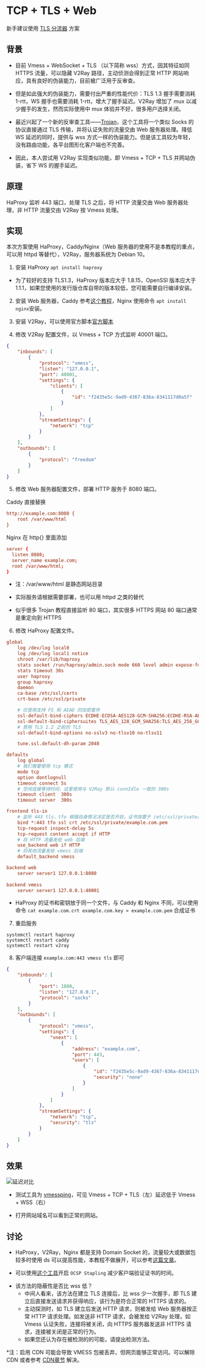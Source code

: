 # TCP + TLS + Web

新手建议使用 [TLS 分流器](https://guide.v2fly.org/advanced/tcp_tls_shunt_proxy.html) 方案

## 背景

* 目前 Vmess + WebSocket + TLS （以下简称 wss）方式，因其特征如同 HTTPS 流量，可以隐藏 V2Ray 路径，主动侦测会得到正常 HTTP 网站响应，具有良好的伪装能力，目前被广泛用于反审查。  

* 但是如此强大的伪装能力，需要付出严重的性能代价：TLS 1.3 握手需要消耗 1-rtt，WS 握手也需要消耗 1-rtt，增大了握手延迟。V2Ray 增加了 mux 以减少握手的发生，然而实际使用中 mux 体验并不好，很多用户选择关闭。

* 最近兴起了一个新的反审查工具——[Trojan](https://github.com/trojan-gfw/trojan)，这个工具将一个类似 Socks 的协议直接通过 TLS 传输，并将认证失败的流量交由 Web 服务器处理。降低 WS 延迟的同时，提供与 wss 方式一样的伪装能力。但是该工具较为年轻，没有路由功能，各平台图形化客户端也不完善。

* 因此，本人尝试用 V2Ray 实现类似功能，即 Vmess + TCP + TLS 并网站伪装，省下 WS 的握手延迟。

## 原理

HaProxy 监听 443 端口，处理 TLS 之后，将 HTTP 流量交由 Web 服务器处理，非 HTTP 流量交由 V2Ray 按 Vmess 处理。

## 实现

本次方案使用 HaProxy，Caddy/Nginx（Web 服务器的使用不是本教程的重点，可以用 httpd 等替代），V2Ray，服务器系统为 Debian 10。  

1. 安装 HaProxy `apt install haproxy`

* 为了较好的支持 TLS1.3，HaProxy 版本应大于 1.8.15，OpenSSl 版本应大于 1.1.1，如果您使用的发行版仓库自带的版本较低，您可能需要自行编译安装。

2. 安装 Web 服务器，Caddy 参考[这个教程](https://github.com/caddyserver/caddy/blob/v1/dist/init/linux-systemd/README.md)，Nginx 使用命令 `apt install nginx`安装。

3. 安装 V2Ray，可以使用官方脚本[官方脚本](https://www.v2fly.org/guide/install.html#%E5%AE%89%E8%A3%85%E8%84%9A%E6%9C%AC)

4. 修改 V2Ray 配置文件，以 Vmess + TCP 方式监听 40001 端口。

```json
{
    "inbounds": [
        {
            "protocol": "vmess",
            "listen": "127.0.0.1",
            "port": 40001,
            "settings": {
                "clients": [
                    {
                        "id": "f2435e5c-9ad9-4367-836a-8341117d0a5f"
                    }
                ]
            },
            "streamSettings": {
                "network": "tcp"
            }
        }
    ],
    "outbounds": [
        {
            "protocol": "freedom"
        }
    ]
}
```

5. 修改 Web 服务器配置文件，部署 HTTP 服务于 8080 端口。

Caddy 直接替换
```cfg
http://example.com:8080 {
    root /var/www/html
}
```

Nginx 在 http{} 里面添加
```conf
server {
  listen 8080;
  server_name example.com;
  root /var/www/html;
}
```

* 注：/var/www/html 是静态网站目录

* 实际服务请根据需要部署，也可以用 httpd 之类的替代

* 似乎很多 Trojan 教程直接监听 80 端口，其实很多 HTTPS 网站 80 端口通常是重定向到 HTTPS

6. 修改 HaProxy 配置文件。

```cfg
global
    log /dev/log local0
    log /dev/log local1 notice
    chroot /var/lib/haproxy
    stats socket /run/haproxy/admin.sock mode 660 level admin expose-fd listeners
    stats timeout 30s
    user haproxy
    group haproxy
    daemon
    ca-base /etc/ssl/certs
    crt-base /etc/ssl/private

    # 仅使用支持 FS 和 AEAD 的加密套件
    ssl-default-bind-ciphers ECDHE-ECDSA-AES128-GCM-SHA256:ECDHE-RSA-AES128-GCM-SHA256:ECDHE-ECDSA-AES256-GCM-SHA384:ECDHE-RSA-AES256-GCM-SHA384:ECDHE-ECDSA-CHACHA20-POLY1305:ECDHE-RSA-CHACHA20-POLY1305:DHE-RSA-AES128-GCM-SHA256:DHE-RSA-AES256-GCM-SHA384
    ssl-default-bind-ciphersuites TLS_AES_128_GCM_SHA256:TLS_AES_256_GCM_SHA384:TLS_CHACHA20_POLY1305_SHA256
    # 禁用 TLS 1.2 之前的 TLS
    ssl-default-bind-options no-sslv3 no-tlsv10 no-tlsv11

    tune.ssl.default-dh-param 2048

defaults
    log global
    # 我们需要使用 tcp 模式
    mode tcp
    option dontlognull
    timeout connect 5s
    # 空闲连接等待时间，这里使用与 V2Ray 默认 connIdle 一致的 300s
    timeout client  300s
    timeout server  300s

frontend tls-in
    # 监听 443 tls，tfo 根据自身情况决定是否开启，证书放置于 /etc/ssl/private/example.com.pem
    bind *:443 tfo ssl crt /etc/ssl/private/example.com.pem
    tcp-request inspect-delay 5s
    tcp-request content accept if HTTP
    # 将 HTTP 流量发给 web 后端
    use_backend web if HTTP
    # 将其他流量发给 vmess 后端
    default_backend vmess

backend web
    server server1 127.0.0.1:8080
  
backend vmess
    server server1 127.0.0.1:40001
```

* HaProxy 的证书和密钥放于同一个文件，与 Caddy 和 Nginx 不同，可以使用命令 `cat example.com.crt example.com.key > example.com.pem` 合成证书

7. 重启服务

 ```shell
 systemctl restart haproxy
 systemctl restart caddy
 systemctl restart v2ray
 ```

8. 客户端连接 `example.com:443 vmess tls` 即可

```json
{
    "inbounds": [
        {
            "port": 1080,
            "listen": "127.0.0.1",
            "protocol": "socks"
        }
    ],
    "outbounds": [
        {
            "protocol": "vmess",
            "settings": {
                "vnext": [
                    {
                        "address": "example.com",
                        "port": 443,
                        "users": [
                            {
                                "id": "f2435e5c-9ad9-4367-836a-8341117d0a5f",
                                "security": "none"
                            }
                        ]
                    }
                ]
            },
            "streamSettings": {
                "network": "tcp",
                "security": "tls"
            }
        }
    ]
}
```

## 效果

![延迟对比](https://i.loli.net/2020/02/18/tQyKPD45fmAFl9x.jpg)

* 测试工具为 [vmessping](https://github.com/v2fly/vmessping)，可见 Vmess + TCP + TLS（左）延迟低于 Vmess + WSS（右）

* 打开网站域名可以看到正常的网站。

## 讨论

* HaProxy，V2Ray，Nginx 都是支持 Domain Socket 的，流量较大或数据包较多时使用 ds 可以提高性能，本教程不做展开，可以参考[这篇文章](https://gist.github.com/liberal-boy/b2d5597285b4202b6d607faaa1078d27)。

* 可以使用[这个工具](https://github.com/pierky/haproxy-ocsp-stapling-updater)开启 `OCSP Stapling` 减少客户端验证证书的时间。

+ 该方法的隐蔽性是否比 wss 低？
    * 中间人看来，该方法在建立 TLS 连接后，比 wss 少一次握手，即 TLS 建立后直接发送请求并获得响应，该行为是符合正常的 HTTPS 请求的。
    * 主动探测时，如 TLS 建立后发送 HTTP 请求，则被发给 Web 服务器按正常 HTTP 请求处理。如发送非 HTTP 请求，会被发给 V2Ray 处理，如 Vmess 认证失败，连接将被关闭，向 HTTPS 服务器发送非 HTTPS 请求，连接被关闭是正常的行为。
    * 如果您还认为存在被检测的的可能，请提出检测方法。

*注：启用 CDN 可能会导致 VMESS 包被丢弃，但网页能够正常访问。可以解除 CDN 或者参考 [CDN章节](https://guide.v2fly.org/advanced/cdn.html) 解决。

